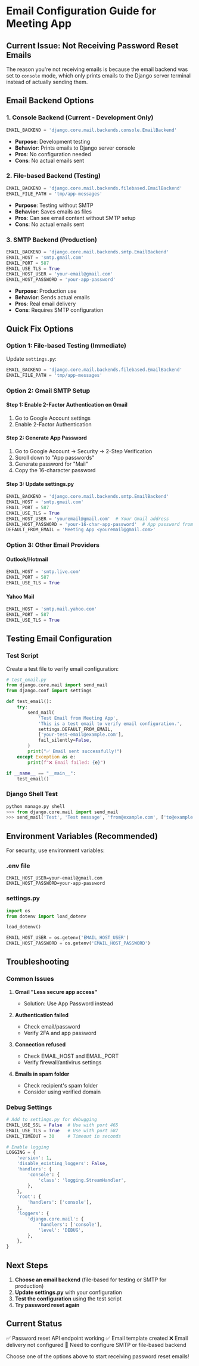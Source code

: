 # Email Configuration Guide for Meeting App

## Current Issue: Not Receiving Password Reset Emails

The reason you're not receiving emails is because the email backend was set to `console` mode, which only prints emails to the Django server terminal instead of actually sending them.

## Email Backend Options

### 1. Console Backend (Current - Development Only)
```python
EMAIL_BACKEND = 'django.core.mail.backends.console.EmailBackend'
```
- **Purpose**: Development testing
- **Behavior**: Prints emails to Django server console
- **Pros**: No configuration needed
- **Cons**: No actual emails sent

### 2. File-based Backend (Testing)
```python
EMAIL_BACKEND = 'django.core.mail.backends.filebased.EmailBackend'
EMAIL_FILE_PATH = 'tmp/app-messages'
```
- **Purpose**: Testing without SMTP
- **Behavior**: Saves emails as files
- **Pros**: Can see email content without SMTP setup
- **Cons**: No actual emails sent

### 3. SMTP Backend (Production)
```python
EMAIL_BACKEND = 'django.core.mail.backends.smtp.EmailBackend'
EMAIL_HOST = 'smtp.gmail.com'
EMAIL_PORT = 587
EMAIL_USE_TLS = True
EMAIL_HOST_USER = 'your-email@gmail.com'
EMAIL_HOST_PASSWORD = 'your-app-password'
```
- **Purpose**: Production use
- **Behavior**: Sends actual emails
- **Pros**: Real email delivery
- **Cons**: Requires SMTP configuration

## Quick Fix Options

### Option 1: File-based Testing (Immediate)
Update `settings.py`:
```python
EMAIL_BACKEND = 'django.core.mail.backends.filebased.EmailBackend'
EMAIL_FILE_PATH = 'tmp/app-messages'
```

### Option 2: Gmail SMTP Setup

#### Step 1: Enable 2-Factor Authentication on Gmail
1. Go to Google Account settings
2. Enable 2-Factor Authentication

#### Step 2: Generate App Password
1. Go to Google Account → Security → 2-Step Verification
2. Scroll down to "App passwords"
3. Generate password for "Mail"
4. Copy the 16-character password

#### Step 3: Update settings.py
```python
EMAIL_BACKEND = 'django.core.mail.backends.smtp.EmailBackend'
EMAIL_HOST = 'smtp.gmail.com'
EMAIL_PORT = 587
EMAIL_USE_TLS = True
EMAIL_HOST_USER = 'youremail@gmail.com'  # Your Gmail address
EMAIL_HOST_PASSWORD = 'your-16-char-app-password'  # App password from step 2
DEFAULT_FROM_EMAIL = 'Meeting App <youremail@gmail.com>'
```

### Option 3: Other Email Providers

#### Outlook/Hotmail
```python
EMAIL_HOST = 'smtp.live.com'
EMAIL_PORT = 587
EMAIL_USE_TLS = True
```

#### Yahoo Mail
```python
EMAIL_HOST = 'smtp.mail.yahoo.com'
EMAIL_PORT = 587
EMAIL_USE_TLS = True
```

## Testing Email Configuration

### Test Script
Create a test file to verify email configuration:

```python
# test_email.py
from django.core.mail import send_mail
from django.conf import settings

def test_email():
    try:
        send_mail(
            'Test Email from Meeting App',
            'This is a test email to verify email configuration.',
            settings.DEFAULT_FROM_EMAIL,
            ['your-test-email@example.com'],
            fail_silently=False,
        )
        print("✅ Email sent successfully!")
    except Exception as e:
        print(f"❌ Email failed: {e}")

if __name__ == "__main__":
    test_email()
```

### Django Shell Test
```python
python manage.py shell
>>> from django.core.mail import send_mail
>>> send_mail('Test', 'Test message', 'from@example.com', ['to@example.com'])
```

## Environment Variables (Recommended)

For security, use environment variables:

### .env file
```
EMAIL_HOST_USER=your-email@gmail.com
EMAIL_HOST_PASSWORD=your-app-password
```

### settings.py
```python
import os
from dotenv import load_dotenv

load_dotenv()

EMAIL_HOST_USER = os.getenv('EMAIL_HOST_USER')
EMAIL_HOST_PASSWORD = os.getenv('EMAIL_HOST_PASSWORD')
```

## Troubleshooting

### Common Issues

1. **Gmail "Less secure app access"** 
   - Solution: Use App Password instead

2. **Authentication failed**
   - Check email/password
   - Verify 2FA and app password

3. **Connection refused**
   - Check EMAIL_HOST and EMAIL_PORT
   - Verify firewall/antivirus settings

4. **Emails in spam folder**
   - Check recipient's spam folder
   - Consider using verified domain

### Debug Settings
```python
# Add to settings.py for debugging
EMAIL_USE_SSL = False  # Use with port 465
EMAIL_USE_TLS = True   # Use with port 587
EMAIL_TIMEOUT = 30     # Timeout in seconds

# Enable logging
LOGGING = {
    'version': 1,
    'disable_existing_loggers': False,
    'handlers': {
        'console': {
            'class': 'logging.StreamHandler',
        },
    },
    'root': {
        'handlers': ['console'],
    },
    'loggers': {
        'django.core.mail': {
            'handlers': ['console'],
            'level': 'DEBUG',
        },
    },
}
```

## Next Steps

1. **Choose an email backend** (file-based for testing or SMTP for production)
2. **Update settings.py** with your configuration
3. **Test the configuration** using the test script
4. **Try password reset again**

## Current Status

✅ Password reset API endpoint working
✅ Email template created
❌ Email delivery not configured
🔄 Need to configure SMTP or file-based backend

Choose one of the options above to start receiving password reset emails!